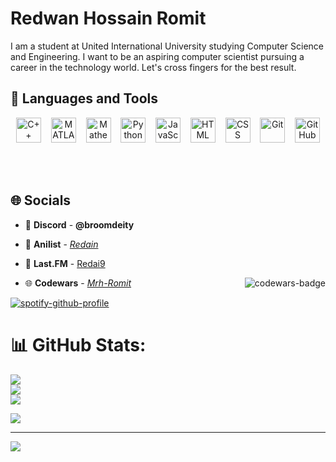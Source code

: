 # Redwan Hossain Romit

I am a student at  United International University studying Computer Science and Engineering. I want to be an aspiring computer scientist pursuing a career in the technology world. Let's cross fingers for the best result.

## 🧰 Languages and Tools

<p align="center">
  <img alt="C++" width="40px" src="https://cdn.jsdelivr.net/gh/devicons/devicon/icons/cplusplus/cplusplus-plain.svg" />
  &nbsp;&nbsp;
  <img alt="MATLAB" width="40px" src="https://cdn.jsdelivr.net/gh/devicons/devicon/icons/matlab/matlab-original.svg" />
  &nbsp;&nbsp;
  <img alt="Mathematica" width="40px" src="https://www.wolfram.com/common/framework/img/spikey.en.png" />
  &nbsp;&nbsp;
  <img alt="Python" width="40px" src="https://cdn.jsdelivr.net/gh/devicons/devicon/icons/python/python-plain.svg" />
  &nbsp;&nbsp;
  <img alt="JavaScript" width="40px" src="https://cdn.jsdelivr.net/gh/devicons/devicon/icons/javascript/javascript-original.svg" />
  &nbsp;&nbsp;
  <img alt="HTML" width="40px" src="https://cdn.jsdelivr.net/gh/devicons/devicon/icons/html5/html5-plain.svg" />
  &nbsp;&nbsp;
  <img alt="CSS" width="40px" src="https://cdn.jsdelivr.net/gh/devicons/devicon/icons/css3/css3-plain.svg" />
  &nbsp;&nbsp;
  <img alt="Git" width="40px" src="https://cdn.jsdelivr.net/gh/devicons/devicon/icons/git/git-original.svg" />
  &nbsp;&nbsp;
  <img alt="GitHub" width="40px" src="https://cdn.jsdelivr.net/gh/devicons/devicon/icons/github/github-original.svg" />
</p>

<br><br>

## 🌐 Socials

- 🔗 **Discord** - **@broomdeity**

- 🍿 **Anilist** - [_Redain_](https://anilist.co/user/Redain/)

- 🎵 **Last.FM** - [ Redai9 ](https://www.last.fm/user/Redai9)

- 🌐 **Codewars** - [_Mrh-Romit_](https://www.codewars.com/users/Mrh-Romit) <img src="https://www.codewars.com/users/Mrh-Romit/badges/micro" alt="codewars-badge" align="right">

[![spotify-github-profile](https://spotify-github-profile.vercel.app/api/view?uid=31okab2nfcmud3qjrxkhzbvhpyim&cover_image=true&theme=default&show_offline=false&background_color=121212&interchange=false&bar_color_cover=true)](https://github.com/kittinan/spotify-github-profile)
 

# 📊 GitHub Stats:
![](https://github-readme-stats.vercel.app/api?username=Mrh-Romit&theme=radical&hide_border=true&include_all_commits=true&count_private=true)<br/>
![](https://github-readme-streak-stats.herokuapp.com/?user=Mrh-Romit&theme=radical&hide_border=true)<br/>
![](https://github-readme-stats.vercel.app/api/top-langs/?username=Mrh-Romit&theme=radical&hide_border=true&include_all_commits=true&count_private=true&layout=compact)

![](https://quotes-github-readme.vercel.app/api?type=horizontal&theme=radical)

---
[![](https://visitcount.itsvg.in/api?id=Ashfinn&icon=2&color=5)](https://visitcount.itsvg.in)

<!-- Proudly created with GPRM ( https://gprm.itsvg.in ) -->
